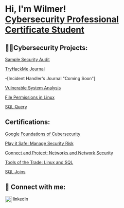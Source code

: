 <h1>Hi, I'm Wilmer! <br/><a href="https://github.com/lopezcybersec">Cybersecurity Professional Certificate Student</a></h1>

<h2>👨‍💻Cybersecurity Projects:</h2>

<a href="https://github.com/lopezcybersec/Botium-Toys-Internal-Security-Audit">Sample Security Audit</a>

<a href="https://docs.google.com/document/d/1M95F5SOVn8MICiYllRm8uZNIScMhpmXmMCmaShcvPF8/edit?usp=sharing">TryHackMe Journal</a>

-[Incident Handler's Journal "Coming Soon"]

<a href="https://github.com/lopezcybersec/Vulnerability-Assessment-Activity">Vulnerable System Analysis</a>

<a href="https://github.com/lopezcybersec/Linux-File-Permissions">File Permissions in Linux</a>

<a href="https://github.com/lopezcybersec/SQL-Query-Filter-Application">SQL Query</a>

<h2> Certifications:</h2> 

<a href="https://www.coursera.org/account/accomplishments/certificate/FJQDE3NS1DAI">Google Foundations of Cubersecurity</a> 

<a href="https://www.coursera.org/account/accomplishments/certificate/UL6KZNEV9WJ7">Play it Safe: Manage Security Risk</a> 

<a href="https://www.coursera.org/account/accomplishments/certificate/GWAPWCBA1X06">Connect and Protect: Networks and Network Security</a>

<a href="https://www.coursera.org/account/accomplishments/certificate/SKDCJNLYHLKG">Tools of the Trade: Linux and SQL</a>

<a href="https://www.coursera.org/account/accomplishments/certificate/KIBHMFR2IG52">SQL Joins</a>

<h2> 🤳 Connect with me:</h2>
<img align="left" alt="wilmer-lopez| LinkedIn" width="22px" src="https://cdn.jsdelivr.net/npm/simple-icons@v3/icons/linkedin.svg" />linkedin

[linkedin]: https://linkedin.com/in/wilmer-lopez-4a7875321/

<!--
**lopezcybersec/lopezcybersec** is a ✨ _special_ ✨ repository because its `README.md` (this file) appears on your GitHub profile.

Here are some ideas to get you started:

- 🔭 I’m currently working on ...
- 🌱 I’m currently learning ...
- 👯 I’m looking to collaborate on ...
- 🤔 I’m looking for help with ...
- 💬 Ask me about ...
- 📫 How to reach me: ...
- 😄 Pronouns: ...
- ⚡ Fun fact: ...
-->
